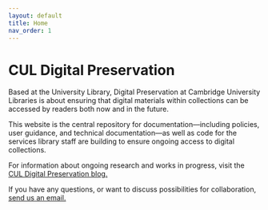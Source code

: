 ```yaml
---
layout: default
title: Home
nav_order: 1
---
```


# CUL Digital Preservation 

Based at the University Library, Digital Preservation at Cambridge University Libraries is about ensuring that digital materials within collections can be accessed by readers both now and in the future.

This website is the central repository for documentation—including policies, user guidance, and technical documentation—as well as code for the services library staff are building to ensure ongoing access to digital collections.

For information about ongoing research and works in progress, visit the [CUL Digital Preservation blog.](https://digitalpreservation-blog.lib.cam.ac.uk/)

If you have any questions, or want to discuss possibilities for collaboration, [send us an email.](mailto:digitalpreservation@lib.cam.ac.uk)
